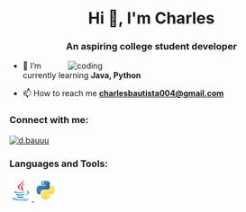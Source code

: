 <h1 align="center">Hi 👋, I'm Charles</h1>
<h3 align="center">An aspiring college student developer</h3>
<img align="right" alt="coding" width="400" src="https://lastfm.freetls.fastly.net/i/u/500x500/8a9055c30e4de46ee163d1ad5504b4cb.gif">


- 🌱 I’m currently learning **Java, Python**

- 📫 How to reach me **charlesbautista004@gmail.com**

<h3 align="left">Connect with me:</h3>
<p align="left">
<a href="https://instagram.com/d.bauuu" target="blank"><img align="center" src="https://raw.githubusercontent.com/rahuldkjain/github-profile-readme-generator/master/src/images/icons/Social/instagram.svg" alt="d.bauuu" height="30" width="40" /></a>
</p>

<h3 align="left">Languages and Tools:</h3>
<p align="left"> <a href="https://www.java.com" target="_blank" rel="noreferrer"> <img src="https://raw.githubusercontent.com/devicons/devicon/master/icons/java/java-original.svg" alt="java" width="40" height="40"/> </a> <a href="https://www.python.org" target="_blank" rel="noreferrer"> <img src="https://raw.githubusercontent.com/devicons/devicon/master/icons/python/python-original.svg" alt="python" width="40" height="40"/> </a> </p>
